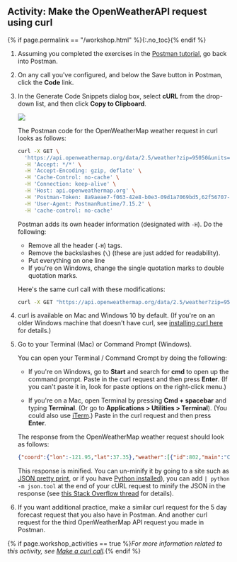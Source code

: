 ## <i class="fa fa-user-circle"></i>  Activity: Make the OpenWeatherAPI request using curl
{% if page.permalink == "/workshop.html" %}{:.no_toc}{% endif %}

1.  Assuming you completed the exercises in the [Postman tutorial](docapis_postman.html), go back into Postman.
2.  On any call you've configured, and below the Save button in Postman, click the **Code** link.
3.  In the Generate Code Snippets dialog box, select **cURL** from the drop-down list, and then click **Copy to Clipboard**.

    <img src="https://idratherbewritingmedia.com/images/api/postmancurl.png" class="medium" />

    The Postman code for the OpenWeatherMap weather request in curl looks as follows:

    ```bash
    curl -X GET \
      'https://api.openweathermap.org/data/2.5/weather?zip=95050&units=imperial&appid=fd4698c940c6d1da602a70ac34f0b147' \
      -H 'Accept: */*' \
      -H 'Accept-Encoding: gzip, deflate' \
      -H 'Cache-Control: no-cache' \
      -H 'Connection: keep-alive' \
      -H 'Host: api.openweathermap.org' \
      -H 'Postman-Token: 8a9aeae7-f063-42e8-b0e3-09d1a7069bd5,62f56707-3a65-4d68-a774-8e677ef4487e' \
      -H 'User-Agent: PostmanRuntime/7.15.2' \
      -H 'cache-control: no-cache'
    ```

    Postman adds its own header information (designated with `-H`). Do the following:

    * Remove all the header (`-H`) tags.
    * Remove the backslashes (`\`) (these are just added for readability).
    * Put everything on one line
    * If you're on Windows, change the single quotation marks to double quotation marks.

    Here's the same curl call with these modifications:

    ```bash
    curl -X GET "https://api.openweathermap.org/data/2.5/weather?zip=95050&units=imperial&appid=fd4698c940c6d1da602a70ac34f0b147"
    ```

3.  curl is available on Mac and Windows 10 by default. (If you're on an older Windows machine that doesn't have curl, see [installing curl here](http://www.confusedbycode.com/curl/#downloads) for details.)

4.  Go to your Terminal (Mac) or Command Prompt (Windows).

    You can open your Terminal / Command Crompt by doing the following:

    * If you're on Windows, go to **Start** and search for **cmd** to open up the command prompt. Paste in the curl request and then press **Enter**. (If you can't paste it in, look for paste options on the right-click menu.)

    * If you're on a Mac, open Terminal by pressing **Cmd + spacebar** and typing **Terminal**. (Or go to **Applications > Utilities > Terminal**). (You could also use [iTerm](https://www.iterm2.com/).) Paste in the curl request and then press **Enter**.

    The response from the OpenWeatherMap weather request should look as follows:

    ```json
    {"coord":{"lon":-121.95,"lat":37.35},"weather":[{"id":802,"main":"Clouds","description":"scattered clouds","icon":"03d"}],"base":"stations","main":{"temp":68.34,"pressure":1014,"humidity":73,"temp_min":63,"temp_max":72},"visibility":16093,"wind":{"speed":3.36},"clouds":{"all":40},"dt":1566664878,"sys":{"type":1,"id":5122,"message":0.0106,"country":"US","sunrise":1566653501,"sunset":1566701346},"timezone":-25200,"id":0,"name":"Santa Clara","cod":200}
    ```

    This response is minified. You can un-minify it by going to a site such as [JSON pretty print](http://jsonprettyprint.com/), or if you have [Python installed](https://www.python.org/downloads/)), you can add <code>| python -m json.tool</code> at the end of your cURL request to minify the JSON in the response (see [this Stack Overflow thread](https://stackoverflow.com/questions/352098/how-can-i-pretty-print-json-in-a-unix-shell-script) for details).

5.  If you want additional practice, make a similar curl request for the 5 day forecast request that you also have in Postman. And another curl request for the third OpenWeatherMap API request you made in Postman.

{% if page.workshop_activities == true %}*For more information related to this activity, see [Make a curl call](docapis_make_curl_call.html).*{% endif %}
